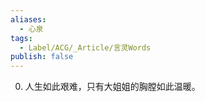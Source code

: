 ```yaml
---
aliases:
  - 心泉
tags:
  - Label/ACG/_Article/言灵Words
publish: false
---
```


0. 人生如此艰难，只有大姐姐的胸膛如此温暖。
